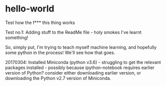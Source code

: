 # hello-world
Test how the f*** this thing works

Test no.1: Adding stuff to the ReadMe file - holy smokes I've learnt something!

So, simply put, I'm trying to teach myself machine learning, and hopefully some python in the process! We'll see how that goes.


20170304: Installed Miniconda (python v3.6) - struggling to get the relevant packages installed - possibly because ipython-notebook requires earlier version of Python? consider either downloading earlier version, or downloading the Python v2.7 version of Miniconda.
